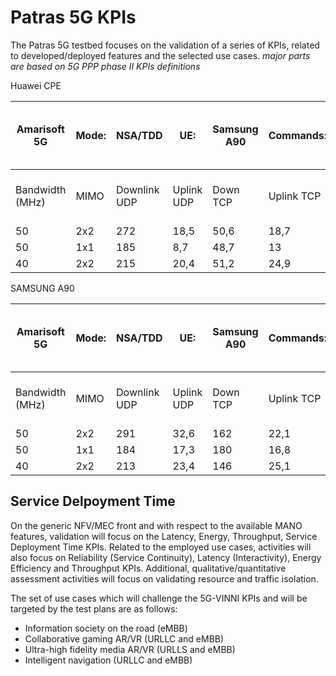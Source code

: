 <!-- TITLE: Patras 5G KPIs -->
<!-- SUBTITLE: A quick summary of Patras 5G KPIs -->

# Patras 5G KPIs

The Patras 5G testbed focuses on the validation of a series of KPIs, related to developed/deployed features and the selected use cases. 
*major parts are based on 5G PPP phase II KPIs definitions*





Huawei CPE

| Amarisoft 5G    | Mode: | NSA/TDD      | UE:        | Samsung A90 | Commands:  | iperf3 -s -i 1 -u          | iperf3 -c 192.168.3.2  -i 1 -u -b 300M -t 100 |
|-----------------|-------|--------------|------------|-------------|------------|----------------------------|-----------------------------------------------|
| Bandwidth (MHz) | MIMO  | Downlink UDP | Uplink UDP | Down TCP    | Uplink TCP | speedtest GRNET multi down | GRNET multi UP                                |
| 50              | 2x2   | 272          | 18,5       | 50,6        | 18,7       | 232                        | 29,4                                          |
| 50              | 1x1   | 185          | 8,7        | 48,7        | 13         | 167                        | 4,4                                           |
| 40              | 2x2   | 215          | 20,4       | 51,2        | 24,9       | 202                        | 24,4                                          |
    



SAMSUNG A90

| Amarisoft 5G    | Mode: | NSA/TDD      | UE:        | Samsung A90 | Commands:  | iperf3 -s -i 1 -u          | iperf3 -c 192.168.3.2  -i 1 -u -b 300M -t 100 |
|-----------------|-------|--------------|------------|-------------|------------|----------------------------|-----------------------------------------------|
| Bandwidth (MHz) | MIMO  | Downlink UDP | Uplink UDP | Down TCP    | Uplink TCP | speedtest GRNET multi down | GRNET multi UP                                |
| 50              | 2x2   | 291          | 32,6       | 162         | 22,1       | 212                        | 29,8                                          |
| 50              | 1x1   | 184          | 17,3       | 180         | 16,8       | 170                        | 18,6                                          |
| 40              | 2x2   | 213          | 23,4       | 146         | 25,1       | 202                        | 25,7                                          |



## Service Delpoyment Time




On the generic NFV/MEC front and with respect to the available MANO features, validation will focus on the Latency, Energy, Throughput, Service Deployment Time KPIs. Related to the employed use cases, activities will also focus on Reliability (Service Continuity), Latency (Interactivity), Energy Efficiency and Throughput KPIs. Additional, qualitative/quantitative assessment activities will focus on validating resource and traffic isolation.

The set of use cases which will challenge the 5G-VINNI KPIs and will be targeted by the test plans are as follows:

* Information society on the road (eMBB)
* Collaborative gaming AR/VR (URLLC and eMBB)
* Ultra-high fidelity media AR/VR (URLLS and eMBB)
* Intelligent navigation (URLLC and eMBB)
